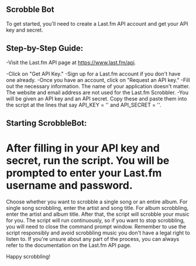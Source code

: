 
## Scrobble Bot

To get started, you'll need to create a Last.fm API account and get your API key and secret.

## Step-by-Step Guide:

-Visit the Last.fm API page at https://www.last.fm/api.

  -Click on "Get API Key."
  -Sign up for a Last.fm account if you don't have one already.
  -Once you have an account, click on "Request an API key."
  -Fill out the necessary information. The name of your application doesn't matter. The website and email address are not used for the Last.fm Scrobbler.
  -You will be given an API key and an API secret. Copy these and paste them into the script at the lines that say API_KEY = '' and API_SECRET = ''.

## Starting ScrobbleBot:
# After filling in your API key and secret, run the script. You will be prompted to enter your Last.fm username and password.

 Choose whether you want to scrobble a single song or an entire album.
 For single song scrobbling, enter the artist and song title. For album scrobbling, enter the artist and album title.
 After that, the script will scrobble your music for you. The script will run continuously, so if you want to stop scrobbling, you will need to close the command prompt window.
 Remember to use the script responsibly and avoid scrobbling music you don't have a legal right to listen to.
 If you're unsure about any part of the process, you can always refer to the documentation on the Last.fm API page.

Happy scrobbling!
